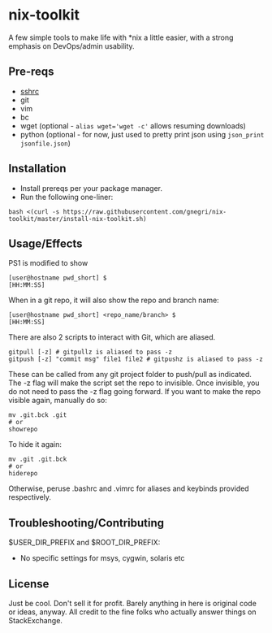 # nix-toolkit
A few simple tools to make life with \*nix a little easier, with a strong emphasis on DevOps/admin usability.

## Pre-reqs ##
* [sshrc](https://github.com/Russell91/sshrc)
* git
* vim
* bc
* wget (optional - `alias wget='wget -c'` allows resuming downloads)
* python (optional - for now, just used to pretty print json using `json_print jsonfile.json`)

## Installation ##
* Install prereqs per your package manager.
* Run the following one-liner:
```
bash <(curl -s https://raw.githubusercontent.com/gnegri/nix-toolkit/master/install-nix-toolkit.sh)
```

## Usage/Effects ##
PS1 is modified to show 
```
[user@hostname pwd_short] $                                       [HH:MM:SS]
```

When in a git repo, it will also show the repo and branch name:
```
[user@hostname pwd_short] <repo_name/branch> $                    [HH:MM:SS] 
```

There are also 2 scripts to interact with Git, which are aliased.
```
gitpull [-z] # gitpullz is aliased to pass -z
gitpush [-z] "commit msg" file1 file2 # gitpushz is aliased to pass -z
```

These can be called from any git project folder to push/pull as indicated. The -z flag will make the script set the repo to invisible. Once invisible, you do not need to pass the -z flag going forward. If you want to make the repo visible again, manually do so:
```
mv .git.bck .git
# or
showrepo
```

To hide it again:
```
mv .git .git.bck
# or
hiderepo
```

Otherwise, peruse .bashrc and .vimrc for aliases and keybinds provided respectively.

## Troubleshooting/Contributing ##
$USER_DIR_PREFIX and $ROOT_DIR_PREFIX:
* No specific settings for msys, cygwin, solaris etc

## License ##
Just be cool. Don't sell it for profit. Barely anything in here is original code or ideas, anyway. All credit to the fine folks who actually answer things on StackExchange.
